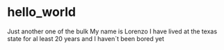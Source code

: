 # hello_world
Just another one of the bulk
My name is Lorenzo I have lived at the texas state for al least 20 years 
and I haven´t been bored yet
